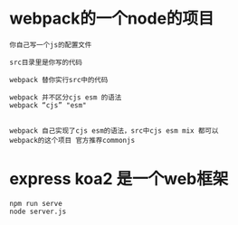 # webpack的一个node的项目

    你自己写一个js的配置文件

    src目录里是你写的代码

    webpack 替你实行src中的代码

    webpack 并不区分cjs esm 的语法
    webpack “cjs” "esm"


    webpack 自己实现了cjs esm的语法，src中cjs esm mix 都可以
    webpack的这个项目 官方推荐commonjs

# express koa2 是一个web框架

    npm run serve
    node server.js
